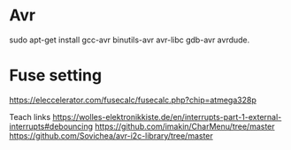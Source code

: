 # Avr
sudo apt-get install gcc-avr binutils-avr avr-libc gdb-avr avrdude.
# Fuse setting 
https://eleccelerator.com/fusecalc/fusecalc.php?chip=atmega328p 

Teach links
https://wolles-elektronikkiste.de/en/interrupts-part-1-external-interrupts#debouncing 
https://github.com/imakin/CharMenu/tree/master 
https://github.com/Sovichea/avr-i2c-library/tree/master

